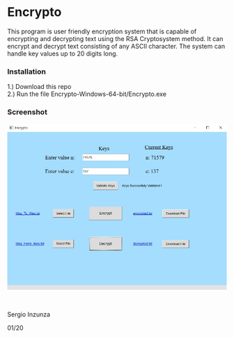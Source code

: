 # Encrypto
This program is user friendly encryption system that is capable of encrypting and decrypting text using the RSA Cryptosystem method. It can encrypt and decrypt text consisting of any ASCII character. The system can handle key values up to 20 digits long.


### Installation

1.) Download this repo \
2.) Run the file Encrypto-Windows-64-bit/Encrypto.exe

### Screenshot
![](https://github.com/Sinzunza/Encrypto/blob/master/Encrypto_Screenshot.jpg)

<br/>
  
Sergio Inzunza

01/20
